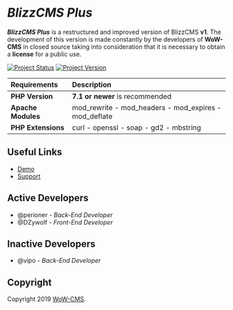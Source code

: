 # _BlizzCMS Plus_
**_BlizzCMS Plus_** is a restructured and improved version of BlizzCMS **v1**. The development of this version is made constantly by the developers of **WoW-CMS** in closed source taking into consideration that it is necessary to obtain a **license** for a public use.

[![Project Status](https://img.shields.io/badge/Status-In_Development-yellow.svg?style=flat-square)](#)
[![Project Version](https://img.shields.io/badge/Version-1.0.1-green.svg?style=flat-square)](#)

| Requirements | Description |
| :----------- | :---------- |
| **PHP Version** | **7.1 or newer** is recommended |
| **Apache Modules** | mod_rewrite - mod_headers - mod_expires - mod_deflate |
| **PHP Extensions** | curl - openssl - soap - gd2 - mbstring |

## Useful Links

* [Demo](https://wow-cms.com/)
* [Support](https://wow-cms.com/)

## Active Developers

* @perioner - *Back-End Developer*
* @DZywolf - *Front-End Developer*

## Inactive Developers
* @vipo - *Back-End Developer*

## Copyright

Copyright 2019 [WoW-CMS](https://wow-cms.com).
